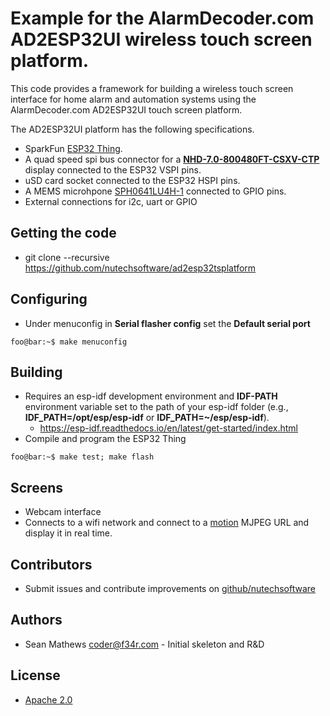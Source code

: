 # Example for the AlarmDecoder.com AD2ESP32UI wireless touch screen platform.

This code provides a framework for building a wireless touch screen interface for home alarm and automation systems using the AlarmDecoder.com AD2ESP32UI touch screen platform. 

The AD2ESP32UI platform has the following specifications.
- SparkFun [ESP32 Thing](https://www.sparkfun.com/products/13907).
- A quad speed spi bus connector for a  [**NHD-7.0-800480FT-CSXV-CTP**](http://newhavendisplay.com/learnmore/EVE2_7-CSXV-CTP/) display connected to the ESP32 VSPI pins.
- uSD card socket connected to the ESP32 HSPI pins.
- A MEMS microhpone [SPH0641LU4H-1](https://www.mouser.com/datasheet/2/218/-746191.pdf) connected to GPIO pins.
- External connections for i2c, uart or GPIO

## Getting the code
- git clone --recursive https://github.com/nutechsoftware/ad2esp32tsplatform

## Configuring
- Under menuconfig in **Serial flasher config** set the **Default serial port**
```console
foo@bar:~$ make menuconfig
```

## Building
- Requires an esp-idf development environment and **IDF-PATH** environment variable set to the path of your esp-idf folder (e.g., **IDF_PATH=/opt/esp/esp-idf** or **IDF_PATH=~/esp/esp-idf**).
  - https://esp-idf.readthedocs.io/en/latest/get-started/index.html
- Compile and program the ESP32 Thing
```console
foo@bar:~$ make test; make flash
```

## Screens
- Webcam interface
 - Connects to a wifi network and connect to a [motion](https://github.com/Motion-Project/motion) MJPEG URL and display it in real time.
 
## Contributors
 - Submit issues and contribute improvements on [github/nutechsoftware](https://github.com/nutechsoftware)

## Authors
 - Sean Mathews <coder@f34r.com> - Initial skeleton and R&D

## License
 - [Apache 2.0](http://www.apache.org/licenses/LICENSE-2.0)
